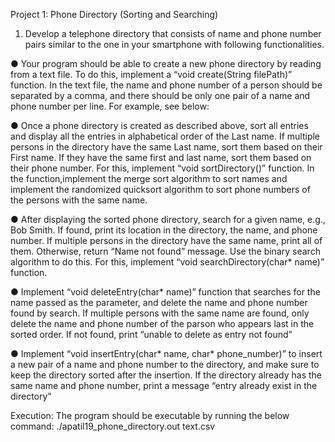 Project 1: Phone Directory (Sorting and Searching)

1) Develop a telephone directory that consists of name and phone number pairs similar to the one in your smartphone with following functionalities.

● Your program should be able to create a new phone directory by reading from a text file. To do this,
implement a “void create(String filePath​)” function. In the text file, the name and phone number of a
person should be separated by a comma, and there should be only one pair of a name and phone
number per line. For example, see below:

● Once a phone directory is created as described above, sort all entries and display all the entries in
alphabetical order of the Last name. If multiple persons in the directory have the same Last name, sort
them based on their First name. If they have the same first and last name, sort them based on their
phone number. For this, implement “void sortDirectory()​” function. In the function,implement the
merge sort algorithm to sort names and implement the randomized quicksort algorithm to sort phone
numbers of the persons with the same name.

● After displaying the sorted phone directory, search for a given name, e.g., Bob Smith. If found, print its
location in the directory, the name, and phone number. If multiple persons in the directory have the
same name, print all of them. Otherwise, return “Name not found” message. Use the binary search
algorithm to do this. For this, implement “void searchDirectory(char* name)​” function.

● Implement “void deleteEntry(char* name)​” function that searches for the name passed as the
parameter, and delete the name and phone number found by search. If multiple persons with the same
name are found, only delete the name and phone number of the parson who appears last in the sorted
order. If not found, print “unable to delete as entry not found”

● Implement “void insertEntry(char* name, char* phone_number)​” to insert a new pair of a name and
phone number to the directory, and make sure to keep the directory sorted after the insertion. If the
directory already has the same name and phone number, print a message “entry already exist in the
directory”


Execution:​ 
The program should be executable by running the below command:
./apatil19_phone_directory.out text.csv


